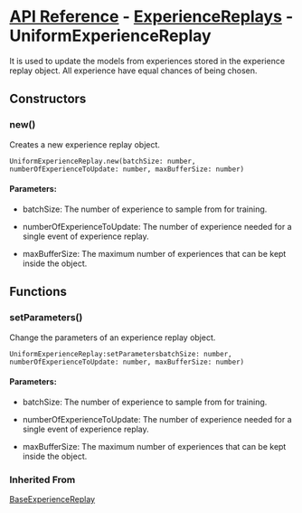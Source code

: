 # [API Reference](../../API.md) - [ExperienceReplays](../ExperienceReplays.md) - UniformExperienceReplay

It is used to update the models from experiences stored in the experience replay object. All experience have equal chances of being chosen.

## Constructors

### new()

Creates a new experience replay object.

```
UniformExperienceReplay.new(batchSize: number, numberOfExperienceToUpdate: number, maxBufferSize: number)
```

#### Parameters:

* batchSize: The number of experience to sample from for training.

* numberOfExperienceToUpdate: The number of experience needed for a single event of experience replay.

* maxBufferSize: The maximum number of experiences that can be kept inside the object.

## Functions

### setParameters()

Change the parameters of an experience replay object.

```
UniformExperienceReplay:setParametersbatchSize: number, numberOfExperienceToUpdate: number, maxBufferSize: number)
```

#### Parameters:

* batchSize: The number of experience to sample from for training.

* numberOfExperienceToUpdate: The number of experience needed for a single event of experience replay.

* maxBufferSize: The maximum number of experiences that can be kept inside the object.

### Inherited From

[BaseExperienceReplay](../BaseExperienceReplay.md)
